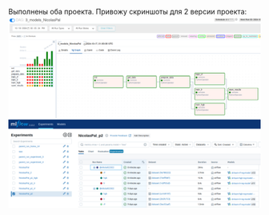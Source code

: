Выполнены оба проекта.
Привожу скриншоты для 2 версии проекта:
![My Cool Image](./p2_1.png)
![My Cool Image](./p2_2.png)
